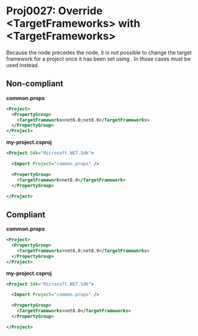 # Proj0027: Override &lt;TargetFrameworks&gt; with &lt;TargetFrameworks&gt;
Because the <TargetFrameworks> node precedes the <TargetFramework> node, it is
not possible to change the target framework for a project once it has been set using
<TargetFramework>. In those cases <TargetFrameworks> must be used instead.

## Non-compliant
**common.props**
``` XML
<Project>
  <PropertyGroup>
    <TargetFrameworks>net6.0;net8.0</TargetFrameworks>
  </PropertyGroup>
</Project>
```

**my-project.csproj**
``` XML
<Project Sdk="Microsoft.NET.Sdk">

  <Import Project="common.props" />

  <PropertyGroup>
    <TargetFramework>net8.0</TargetFramework>
  </PropertyGroup>

</Project>
```

## Compliant
**common.props**
``` XML
<Project>
  <PropertyGroup>
    <TargetFrameworks>net6.0;net8.0</TargetFrameworks>
  </PropertyGroup>
</Project>
```

**my-project.csproj**
``` XML
<Project Sdk="Microsoft.NET.Sdk">

  <Import Project="common.props" />

  <PropertyGroup>
    <TargetFrameworks>net8.0</TargetFrameworks>
  </PropertyGroup>

</Project>
```

